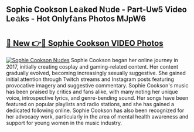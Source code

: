 ## Sophie Cookson Le𝚊ked N𝚞de - Part-Uw5 Video Le𝚊ks - Hot Onlyf𝚊ns Photos MJpW6

# <h2><a href="http://ab86782.deff.icu/?id=Sophie+Cookson">🔗 New 👉🔴 Sophie Cookson VIDEO Photos</a></h2>

[![Sophie Cookson N𝚞des](https://i.imgur.com/rIISA9y.gif)](http://ab86782.deff.icu/?id=Sophie+Cookson)
Sophie Cookson began her online journey in 2017, initially creating cosplay and gaming-related content. Her content gradually evolved, becoming increasingly sexually suggestive. She gained initial attention through Twitch streams and Instagram posts featuring provocative imagery and suggestive commentary. Sophie Cookson's music has been praised by critics and fans alike, with many noting her unique voice, introspective lyrics, and genre-bending sound. Her songs have been featured on popular playlists and radio stations, and she has gained a dedicated following online. Sophie Cookson has also been recognized for her advocacy work, particularly in the area of mental health awareness and support for young women in the music industry.
